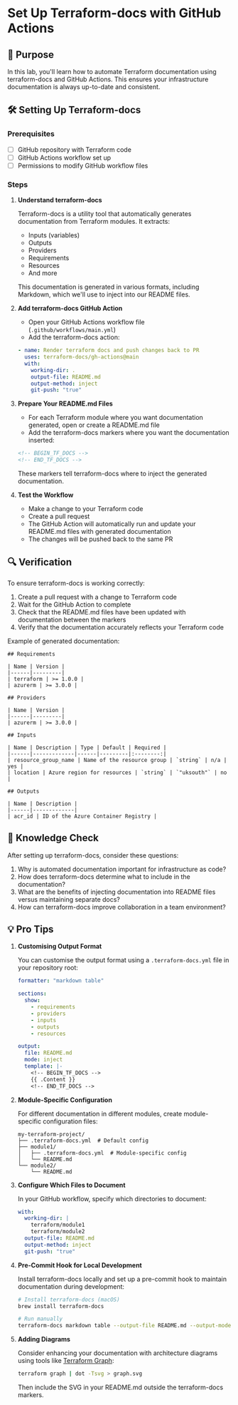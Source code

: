 # Set Up Terraform-docs with GitHub Actions

## 🎯 Purpose
In this lab, you'll learn how to automate Terraform documentation using terraform-docs and GitHub Actions. This ensures your infrastructure documentation is always up-to-date and consistent.

## 🛠️ Setting Up Terraform-docs

### Prerequisites
- [ ] GitHub repository with Terraform code
- [ ] GitHub Actions workflow set up
- [ ] Permissions to modify GitHub workflow files

### Steps

1. **Understand terraform-docs**
   
   Terraform-docs is a utility tool that automatically generates documentation from Terraform modules. It extracts:
   - Inputs (variables)
   - Outputs
   - Providers
   - Requirements
   - Resources
   - And more

   This documentation is generated in various formats, including Markdown, which we'll use to inject into our README files.

2. **Add terraform-docs GitHub Action**

   - Open your GitHub Actions workflow file (`.github/workflows/main.yml`) 
   - Add the terraform-docs action:

   ```yaml
   - name: Render terraform docs and push changes back to PR
     uses: terraform-docs/gh-actions@main
     with:
       working-dir: .
       output-file: README.md
       output-method: inject
       git-push: "true"
   ```

3. **Prepare Your README.md Files**

   - For each Terraform module where you want documentation generated, open or create a README.md file
   - Add the terraform-docs markers where you want the documentation inserted:

   ```markdown
   <!-- BEGIN_TF_DOCS -->
   <!-- END_TF_DOCS -->
   ```

   These markers tell terraform-docs where to inject the generated documentation.

4. **Test the Workflow**

   - Make a change to your Terraform code
   - Create a pull request
   - The GitHub Action will automatically run and update your README.md files with generated documentation
   - The changes will be pushed back to the same PR

## 🔍 Verification

To ensure terraform-docs is working correctly:
1. Create a pull request with a change to Terraform code
2. Wait for the GitHub Action to complete
3. Check that the README.md files have been updated with documentation between the markers
4. Verify that the documentation accurately reflects your Terraform code

Example of generated documentation:

```
## Requirements

| Name | Version |
|------|---------|
| terraform | >= 1.0.0 |
| azurerm | >= 3.0.0 |

## Providers

| Name | Version |
|------|---------|
| azurerm | >= 3.0.0 |

## Inputs

| Name | Description | Type | Default | Required |
|------|-------------|------|---------|:--------:|
| resource_group_name | Name of the resource group | `string` | n/a | yes |
| location | Azure region for resources | `string` | `"uksouth"` | no |

## Outputs

| Name | Description |
|------|-------------|
| acr_id | ID of the Azure Container Registry |
```

## 🧠 Knowledge Check

After setting up terraform-docs, consider these questions:
1. Why is automated documentation important for infrastructure as code?
2. How does terraform-docs determine what to include in the documentation?
3. What are the benefits of injecting documentation into README files versus maintaining separate docs?
4. How can terraform-docs improve collaboration in a team environment?

## 💡 Pro Tips

1. **Customising Output Format**

   You can customise the output format using a `.terraform-docs.yml` file in your repository root:

   ```yaml
   formatter: "markdown table"
   
   sections:
     show:
       - requirements
       - providers
       - inputs
       - outputs
       - resources
   
   output:
     file: README.md
     mode: inject
     template: |-
       <!-- BEGIN_TF_DOCS -->
       {{ .Content }}
       <!-- END_TF_DOCS -->
   ```

2. **Module-Specific Configuration**

   For different documentation in different modules, create module-specific configuration files:

   ```
   my-terraform-project/
   ├── .terraform-docs.yml  # Default config
   ├── module1/
   │   ├── .terraform-docs.yml  # Module-specific config
   │   └── README.md
   └── module2/
       └── README.md
   ```

3. **Configure Which Files to Document**

   In your GitHub workflow, specify which directories to document:

   ```yaml
   with:
     working-dir: |
       terraform/module1
       terraform/module2
     output-file: README.md
     output-method: inject
     git-push: "true"
   ```

4. **Pre-Commit Hook for Local Development**

   Install terraform-docs locally and set up a pre-commit hook to maintain documentation during development:

   ```bash
   # Install terraform-docs (macOS)
   brew install terraform-docs
   
   # Run manually
   terraform-docs markdown table --output-file README.md --output-mode inject ./my-module
   ```

5. **Adding Diagrams**

   Consider enhancing your documentation with architecture diagrams using tools like [Terraform Graph](https://github.com/offu/terraform-graph):

   ```bash
   terraform graph | dot -Tsvg > graph.svg
   ```

   Then include the SVG in your README.md outside the terraform-docs markers.
